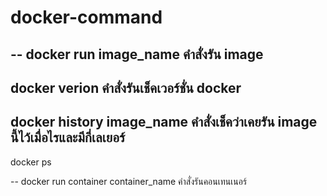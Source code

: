 # docker-command
--
docker run image_name
คำสั่งรัน image
--
docker verion
คำสั่งรันเช็คเวอร์ชั่น docker
--
docker history image_name
คำสั่งเช็คว่าเคยรัน image นี้ไว้เมื่อไรและมีกี่เลเยอร์
--
docker ps

--
docker run container container_name
คำสั่งรันคอนเทนเนอร์


